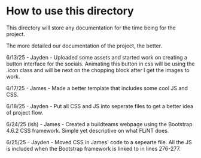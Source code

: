 # How to use this directory

This directory will store any documentation for the time being for the project.

The more detailed our documentation of the project, the better.

6/13/25 - Jayden - Uploaded some assets and started work on creating a button interface for the socials. Animating this button in css will be using the .icon class and will be next on the chopping block after I get the images to work.

6/17/25 - James - Made a better template that includes some cool JS and CSS.

6/18/25 - Jayden - Put all CSS and JS into seperate files to get a better idea of project flow. 

6/24/25 (ish) - James - Created a buildteams webpage using the Bootstrap 4.6.2 CSS framework. Simple yet descriptive on what FLiNT does.

6/25/25 - Jayden - Moved CSS in James' code to a sepearte file. All the JS is included when the Bootstrap framework is linked to in lines 276-277.